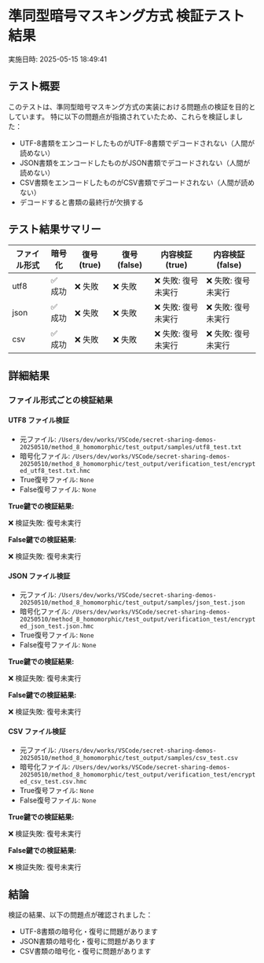 # 準同型暗号マスキング方式 検証テスト結果

実施日時: 2025-05-15 18:49:41

## テスト概要

このテストは、準同型暗号マスキング方式の実装における問題点の検証を目的としています。
特に以下の問題点が指摘されていたため、これらを検証しました：

- UTF-8書類をエンコードしたものがUTF-8書類でデコードされない（人間が読めない）
- JSON書類をエンコードしたものがJSON書類でデコードされない（人間が読めない）
- CSV書類をエンコードしたものがCSV書類でデコードされない（人間が読めない）
- デコードすると書類の最終行が欠損する

## テスト結果サマリー

| ファイル形式 | 暗号化 | 復号 (true) | 復号 (false) | 内容検証 (true) | 内容検証 (false) |
|------------|--------|------------|-------------|---------------|----------------|
| utf8 | ✅ 成功 | ❌ 失敗 | ❌ 失敗 | ❌ 失敗: 復号未実行 | ❌ 失敗: 復号未実行 |
| json | ✅ 成功 | ❌ 失敗 | ❌ 失敗 | ❌ 失敗: 復号未実行 | ❌ 失敗: 復号未実行 |
| csv | ✅ 成功 | ❌ 失敗 | ❌ 失敗 | ❌ 失敗: 復号未実行 | ❌ 失敗: 復号未実行 |

## 詳細結果

### ファイル形式ごとの検証結果

#### UTF8 ファイル検証

- 元ファイル: `/Users/dev/works/VSCode/secret-sharing-demos-20250510/method_8_homomorphic/test_output/samples/utf8_test.txt`
- 暗号化ファイル: `/Users/dev/works/VSCode/secret-sharing-demos-20250510/method_8_homomorphic/test_output/verification_test/encrypted_utf8_test.txt.hmc`
- True復号ファイル: `None`
- False復号ファイル: `None`

**True鍵での検証結果:**

❌ 検証失敗: 復号未実行

**False鍵での検証結果:**

❌ 検証失敗: 復号未実行

#### JSON ファイル検証

- 元ファイル: `/Users/dev/works/VSCode/secret-sharing-demos-20250510/method_8_homomorphic/test_output/samples/json_test.json`
- 暗号化ファイル: `/Users/dev/works/VSCode/secret-sharing-demos-20250510/method_8_homomorphic/test_output/verification_test/encrypted_json_test.json.hmc`
- True復号ファイル: `None`
- False復号ファイル: `None`

**True鍵での検証結果:**

❌ 検証失敗: 復号未実行

**False鍵での検証結果:**

❌ 検証失敗: 復号未実行

#### CSV ファイル検証

- 元ファイル: `/Users/dev/works/VSCode/secret-sharing-demos-20250510/method_8_homomorphic/test_output/samples/csv_test.csv`
- 暗号化ファイル: `/Users/dev/works/VSCode/secret-sharing-demos-20250510/method_8_homomorphic/test_output/verification_test/encrypted_csv_test.csv.hmc`
- True復号ファイル: `None`
- False復号ファイル: `None`

**True鍵での検証結果:**

❌ 検証失敗: 復号未実行

**False鍵での検証結果:**

❌ 検証失敗: 復号未実行


## 結論

検証の結果、以下の問題点が確認されました：

- UTF-8書類の暗号化・復号に問題があります
- JSON書類の暗号化・復号に問題があります
- CSV書類の暗号化・復号に問題があります
